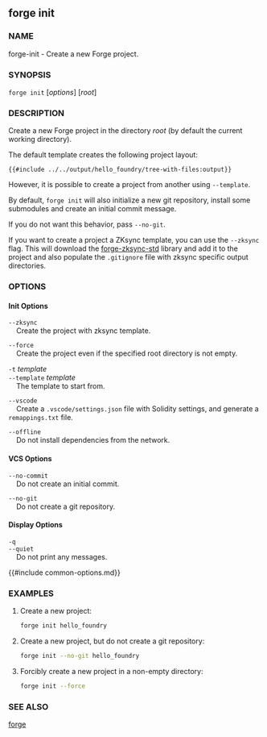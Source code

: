 ## forge init

### NAME

forge-init - Create a new Forge project.

### SYNOPSIS

``forge init`` [*options*] [*root*]

### DESCRIPTION

Create a new Forge project in the directory *root* (by default the current working directory).

The default template creates the following project layout:

```ignore
{{#include ../../output/hello_foundry/tree-with-files:output}}
```

However, it is possible to create a project from another using `--template`.

By default, `forge init` will also initialize a new git repository, install some submodules and create an initial commit message.

If you do not want this behavior, pass `--no-git`.

If you want to create a project a ZKsync template, you can use the `--zksync` flag. This will download the [forge-zksync-std](https://github.com/Moonsong-Labs/forge-zksync-std) library and add it to the project and also populate the `.gitignore` file with zksync specific output directories.

### OPTIONS

#### Init Options

`--zksync`  
&nbsp;&nbsp;&nbsp;&nbsp;Create the project with zksync template. 

`--force`  
&nbsp;&nbsp;&nbsp;&nbsp;Create the project even if the specified root directory is not empty.

`-t` *template*  
`--template` *template*  
&nbsp;&nbsp;&nbsp;&nbsp;The template to start from.

`--vscode`  
&nbsp;&nbsp;&nbsp;&nbsp;Create a `.vscode/settings.json` file with Solidity settings, and generate a `remappings.txt` file.

`--offline`  
&nbsp;&nbsp;&nbsp;&nbsp;Do not install dependencies from the network.

#### VCS Options

`--no-commit`  
&nbsp;&nbsp;&nbsp;&nbsp;Do not create an initial commit.

`--no-git`  
&nbsp;&nbsp;&nbsp;&nbsp;Do not create a git repository.

#### Display Options

`-q`  
`--quiet`  
&nbsp;&nbsp;&nbsp;&nbsp;Do not print any messages.

{{#include common-options.md}}

### EXAMPLES

1. Create a new project:
    ```sh
    forge init hello_foundry
    ```

2. Create a new project, but do not create a git repository:
    ```sh
    forge init --no-git hello_foundry
    ```

3. Forcibly create a new project in a non-empty directory:
    ```sh
    forge init --force 
    ```

### SEE ALSO

[forge](./forge.md)
